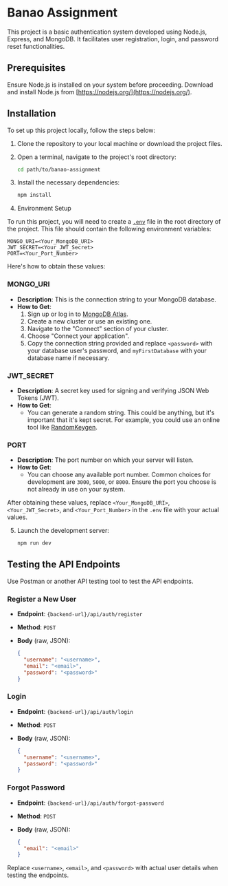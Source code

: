 # Banao Assignment

This project is a basic authentication system developed using Node.js, Express, and MongoDB. It facilitates user registration, login, and password reset functionalities.

## Prerequisites

Ensure Node.js is installed on your system before proceeding. Download and install Node.js from [https://nodejs.org/](https://nodejs.org/).

## Installation

To set up this project locally, follow the steps below:

1. Clone the repository to your local machine or download the project files.
2. Open a terminal, navigate to the project's root directory:

   ```sh
   cd path/to/banao-assignment
   ```

3. Install the necessary dependencies:

   ```sh
   npm install
   ```

4. Environment Setup

To run this project, you will need to create a [`.env`](command:_github.copilot.openRelativePath?%5B%7B%22scheme%22%3A%22file%22%2C%22authority%22%3A%22%22%2C%22path%22%3A%22%2FE%3A%2Fbanao%20assignment%2F.env%22%2C%22query%22%3A%22%22%2C%22fragment%22%3A%22%22%7D%5D "e:\\banao assignment.env") file in the root directory of the project. This file should contain the following environment variables:

```properties
MONGO_URI=<Your_MongoDB_URI>
JWT_SECRET=<Your_JWT_Secret>
PORT=<Your_Port_Number>
```

Here's how to obtain these values:

### MONGO_URI

- **Description**: This is the connection string to your MongoDB database.
- **How to Get**:
  1. Sign up or log in to [MongoDB Atlas](https://www.mongodb.com/cloud/atlas).
  2. Create a new cluster or use an existing one.
  3. Navigate to the "Connect" section of your cluster.
  4. Choose "Connect your application".
  5. Copy the connection string provided and replace `<password>` with your database user's password, and `myFirstDatabase` with your database name if necessary.

### JWT_SECRET

- **Description**: A secret key used for signing and verifying JSON Web Tokens (JWT).
- **How to Get**:
  - You can generate a random string. This could be anything, but it's important that it's kept secret. For example, you could use an online tool like [RandomKeygen](https://randomkeygen.com/).

### PORT

- **Description**: The port number on which your server will listen.
- **How to Get**:
  - You can choose any available port number. Common choices for development are `3000`, `5000`, or `8000`. Ensure the port you choose is not already in use on your system.

After obtaining these values, replace `<Your_MongoDB_URI>`, `<Your_JWT_Secret>`, and `<Your_Port_Number>` in the `.env` file with your actual values.

5. Launch the development server:

   ```sh
   npm run dev
   ```

## Testing the API Endpoints

Use Postman or another API testing tool to test the API endpoints.

### Register a New User

- **Endpoint**: `{backend-url}/api/auth/register`
- **Method**: `POST`
- **Body** (raw, JSON):

  ```json
  {
    "username": "<username>",
    "email": "<email>",
    "password": "<password>"
  }
  ```

### Login

- **Endpoint**: `{backend-url}/api/auth/login`
- **Method**: `POST`
- **Body** (raw, JSON):

  ```json
  {
    "username": "<username>",
    "password": "<password>"
  }
  ```

### Forgot Password

- **Endpoint**: `{backend-url}/api/auth/forgot-password`
- **Method**: `POST`
- **Body** (raw, JSON):

  ```json
  {
    "email": "<email>"
  }
  ```

Replace `<username>`, `<email>`, and `<password>` with actual user details when testing the endpoints.

